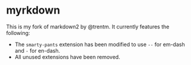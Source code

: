 # myrkdown

This is my fork of markdown2 by @trentm. It currently features the
following:

- The `smarty-pants` extension has been modified to use ` -- ` for
  em-dash and `-` for en-dash.
- All unused extensions have been removed.
